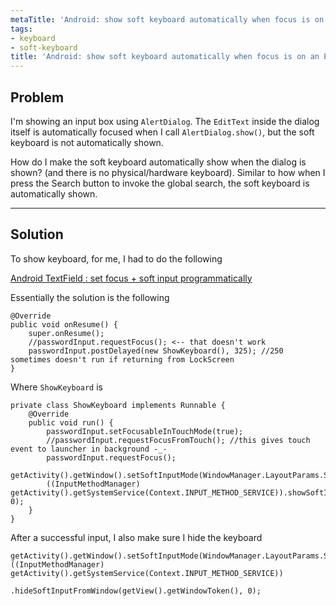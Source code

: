 ```yaml
---
metaTitle: 'Android: show soft keyboard automatically when focus is on an EditText'
tags:
- keyboard
- soft-keyboard
title: 'Android: show soft keyboard automatically when focus is on an EditText'
---
```


## Problem

I'm showing an input box using `AlertDialog`. The `EditText` inside the dialog itself is automatically focused when I call `AlertDialog.show()`, but the soft keyboard is not automatically shown.


How do I make the soft keyboard automatically show when the dialog is shown? (and there is no physical/hardware keyboard). Similar to how when I press the Search button to invoke the global search, the soft keyboard is automatically shown.



---

## Solution

To show keyboard, for me, I had to do the following


[Android TextField : set focus + soft input programmatically](https://stackoverflow.com/questions/8080579/android-textfield-set-focus-soft-input-programmatically/29229865#29229865)


Essentially the solution is the following



```
@Override
public void onResume() {
    super.onResume();
    //passwordInput.requestFocus(); <-- that doesn't work
    passwordInput.postDelayed(new ShowKeyboard(), 325); //250 sometimes doesn't run if returning from LockScreen
}

```

Where `ShowKeyboard` is



```
private class ShowKeyboard implements Runnable {
    @Override
    public void run() {
        passwordInput.setFocusableInTouchMode(true);
        //passwordInput.requestFocusFromTouch(); //this gives touch event to launcher in background -_-
        passwordInput.requestFocus();
        getActivity().getWindow().setSoftInputMode(WindowManager.LayoutParams.SOFT_INPUT_STATE_ALWAYS_VISIBLE);
        ((InputMethodManager) getActivity().getSystemService(Context.INPUT_METHOD_SERVICE)).showSoftInput(passwordInput, 0);
    }
}

```

After a successful input, I also make sure I hide the keyboard



```
getActivity().getWindow().setSoftInputMode(WindowManager.LayoutParams.SOFT_INPUT_STATE_HIDDEN);
((InputMethodManager) getActivity().getSystemService(Context.INPUT_METHOD_SERVICE))
                    .hideSoftInputFromWindow(getView().getWindowToken(), 0);

```
